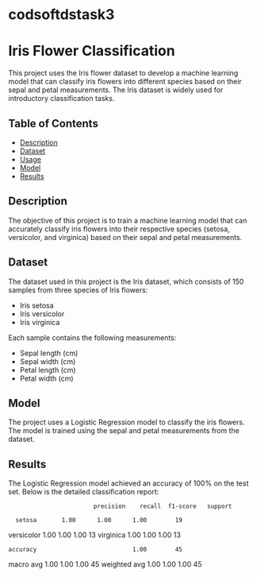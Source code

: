 # codsoftdstask3

# Iris Flower Classification

This project uses the Iris flower dataset to develop a machine learning model that can classify iris flowers into different species based on their sepal and petal measurements. The Iris dataset is widely used for introductory classification tasks.

## Table of Contents

- [Description](#description)
- [Dataset](#dataset)
- [Usage](#usage)
- [Model](#model)
- [Results](#results)
  
## Description

The objective of this project is to train a machine learning model that can accurately classify iris flowers into their respective species (setosa, versicolor, and virginica) based on their sepal and petal measurements.

## Dataset

The dataset used in this project is the Iris dataset, which consists of 150 samples from three species of Iris flowers:
- Iris setosa
- Iris versicolor
- Iris virginica

Each sample contains the following measurements:
- Sepal length (cm)
- Sepal width (cm)
- Petal length (cm)
- Petal width (cm)

## Model
The project uses a Logistic Regression model to classify the iris flowers. The model is trained using the sepal and petal measurements from the dataset.

## Results
The Logistic Regression model achieved an accuracy of 100% on the test set. Below is the detailed classification report:

                            precision    recall  f1-score   support

      setosa       1.00      1.00      1.00        19
  versicolor       1.00      1.00      1.00        13
   virginica       1.00      1.00      1.00        13

    accuracy                           1.00        45
   macro avg       1.00      1.00      1.00        45
weighted avg       1.00      1.00      1.00        45

